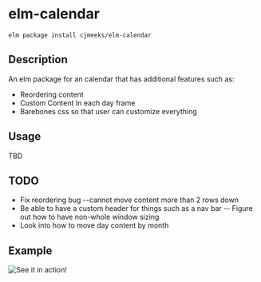 # elm-calendar

```shell
elm package install cjmeeks/elm-calendar
```

## Description
An elm package for an calendar that has additional features such as:
* Reordering content
* Custom Content In each day frame
* Barebones css so that user can customize everything


## Usage

TBD


## TODO

* Fix reordering bug --cannot move content more than 2 rows down
* Be able to have a custom header for things such as a nav bar -- Figure out how to have non-whole window sizing
* Look into how to move day content by month

## Example
![See it in action!](https://i.gyazo.com/93b1460787732710eb21e3e2a4cc96cd.gif)